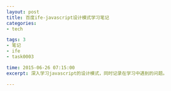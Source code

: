```yaml
---
layout: post
title: 百度ife-javascript设计模式学习笔记
categories: 
- tech

tags: 3
- 笔记
- ife
- task0003

time: 2015-06-26 07:15:00
excerpt: 深入学习javascript的设计模式，同时记录在学习中遇到的问题。

---
```


